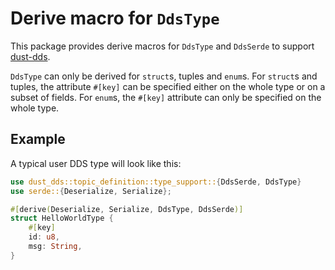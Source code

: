 # Derive macro for `DdsType`

This package provides derive macros for `DdsType` and `DdsSerde` to support [dust-dds](https://github.com/s2e-systems/dust-dds).

`DdsType` can only be derived for `struct`s, tuples and `enum`s. For `struct`s and tuples, the attribute `#[key]` can be specified either on the whole type or on a subset of fields. For `enum`s, the `#[key]` attribute can only be specified on the whole type.

## Example

A typical user DDS type will look like this:

```rust
use dust_dds::topic_definition::type_support::{DdsSerde, DdsType}
use serde::{Deserialize, Serialize};

#[derive(Deserialize, Serialize, DdsType, DdsSerde)]
struct HelloWorldType {
    #[key]
    id: u8,
    msg: String,
}

```
